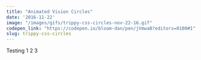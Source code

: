 ```yaml
---
title: "Animated Vision Circles"
date: '2016-11-22'
image: "/images/gifs/trippy-css-circles-nov-22-16.gif"
codepen_link: "https://codepen.io/bloom-dan/pen/jVmwaB?editors=0100#1"
slug: trippy-css-circles
---
```


Testing 1 2 3
